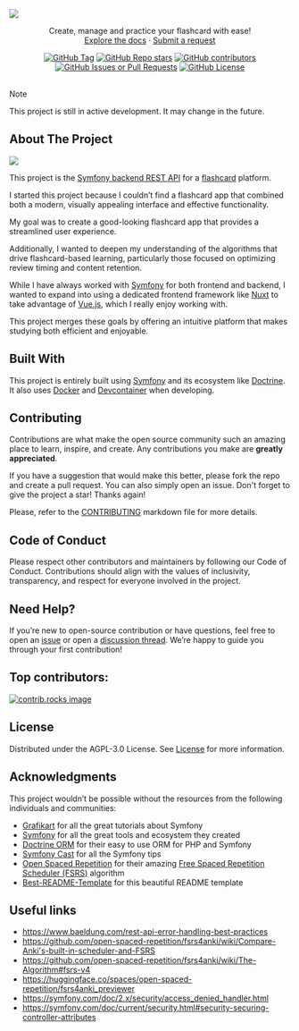<img src="https://raw.githubusercontent.com/meeio-app/backend/refs/heads/master/assets/banner.png">

<div align="center">
  <p align="center">
    Create, manage and practice your flashcard with ease!
    <br />
    <a href="#">Explore the docs</a>
    ·
    <a href="https://github.com/meeio-app/backend/issues/new/choose">Submit a request</a>
    <br />
  </p>
</div>

<div align="center">
  <a href="https://github.com/meeio-app/backend/tags"><img alt="GitHub Tag" src="https://img.shields.io/github/v/tag/meeio-app/backend?style=flat&colorB=38BDF8"></a>
  <a href="https://github.com/meeio-app/backend/stargazers"><img alt="GitHub Repo stars" src="https://img.shields.io/github/stars/meeio-app/backend?style=flat&colorB=38BDF8"></a>
  <a href="https://github.com/meeio-app/backend/graphs/contributors"><img alt="GitHub contributors" src="https://img.shields.io/github/contributors/meeio-app/backend?style=flat&colorB=38BDF8"></a>
  <a href="https://github.com/meeio-app/backend/issues"><img alt="GitHub Issues or Pull Requests" src="https://img.shields.io/github/issues-raw/meeio-app/backend?style=flat&colorB=38BDF8"></a>
  <a href="https://github.com/meeio-app/backend/blob/master/LICENSE"><img alt="GitHub License" src="https://img.shields.io/github/license/meeio-app/backend?style=flat&colorB=38BDF8"></a>
</div>

<br />

> [!NOTE]
> This project is still in active development. It may change in the future.

## About The Project

<picture>
  <source media="(prefers-color-scheme: dark)" srcset="https://raw.githubusercontent.com/meeio-app/backend/refs/heads/master/assets/dark.png">
  <source media="(prefers-color-scheme: light)" srcset="https://raw.githubusercontent.com/meeio-app/backend/refs/heads/master/assets/light.png">
  <img src="https://raw.githubusercontent.com/meeio-app/backend/refs/heads/master/assets/dark.png">
</picture>

This project is the [Symfony backend REST API](https://github.com/meeio-app/backend) for a [flashcard](https://en.wikipedia.org/wiki/Flashcard) platform.

I started this project because I couldn’t find a flashcard app that combined both a modern, visually appealing interface and effective functionality.

My goal was to create a good-looking flashcard app that provides a streamlined user experience.

Additionally, I wanted to deepen my understanding of the algorithms that drive flashcard-based learning, particularly those focused on optimizing review timing and content retention.

While I have always worked with [Symfony](https://symfony.com/) for both frontend and backend, I wanted to expand into using a dedicated frontend framework like [Nuxt](https://nuxt.com/) to take advantage of [Vue.js](https://vuejs.org/), which I really enjoy working with.

This project merges these goals by offering an intuitive platform that makes studying both efficient and enjoyable.

## Built With

This project is entirely built using [Symfony](https://symfony.com/) and its ecosystem like [Doctrine](https://www.doctrine-project.org/). It also uses [Docker](https://www.docker.com/) and [Devcontainer](https://containers.dev/) when developing.

## Contributing

Contributions are what make the open source community such an amazing place to learn, inspire, and create. Any contributions you make are **greatly appreciated**.

If you have a suggestion that would make this better, please fork the repo and create a pull request. You can also simply open an issue.
Don't forget to give the project a star! Thanks again!

Please, refer to the [CONTRIBUTING](https://github.com/meeio-app/backend/blob/master/CONTRIBUTING.md) markdown file for more details.

## Code of Conduct

Please respect other contributors and maintainers by following our Code of Conduct. Contributions should align with the values of inclusivity, transparency, and respect for everyone involved in the project.

## Need Help?

If you’re new to open-source contribution or have questions, feel free to open an [issue](https://github.com/meeio-app/backend/issues/new/choose) or open a [discussion thread](https://github.com/meeio-app/backend/discussions). We’re happy to guide you through your first contribution!

## Top contributors:

<a href="https://github.com/meeio-app/backend/graphs/contributors">
  <img src="https://contrib.rocks/image?repo=meeio-app/backend" alt="contrib.rocks image" />
</a>

## License

Distributed under the AGPL-3.0 License. See [License](https://github.com/meeio-app/backend/blob/master/LICENSE) for more information.

## Acknowledgments

This project wouldn’t be possible without the resources from the following individuals and communities:

- [Grafikart](https://grafikart.fr/) for all the great tutorials about Symfony
- [Symfony](https://symfony.com/) for all the great tools and ecosystem they created
- [Doctrine ORM](https://www.doctrine-project.org/index.html) for their easy to use ORM for PHP and Symfony
- [Symfony Cast](https://symfonycasts.com/) for all the Symfony tips
- [Open Spaced Repetition]() for their amazing [Free Spaced Repetition Scheduler (FSRS)](https://github.com/open-spaced-repetition/fsrs4anki/wiki) algorithm
- [Best-README-Template](https://github.com/othneildrew/Best-README-Template) for this beautiful README template

## Useful links

- https://www.baeldung.com/rest-api-error-handling-best-practices
- https://github.com/open-spaced-repetition/fsrs4anki/wiki/Compare-Anki's-built-in-scheduler-and-FSRS
- https://github.com/open-spaced-repetition/fsrs4anki/wiki/The-Algorithm#fsrs-v4
- https://huggingface.co/spaces/open-spaced-repetition/fsrs4anki_previewer
- https://symfony.com/doc/2.x/security/access_denied_handler.html
- https://symfony.com/doc/current/security.html#security-securing-controller-attributes
